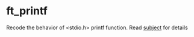 # ft_printf

Recode the behavior of <stdio.h> printf function. Read [subject](https://github.com/MANT-i-S/ft_printf/blob/master/ft_printf.en.pdf) for details

